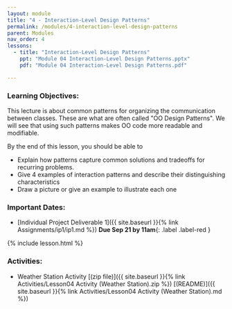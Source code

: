 ```yaml
---
layout: module
title: "4 - Interaction-Level Design Patterns"
permalink: /modules/4-interaction-level-design-patterns
parent: Modules
nav_order: 4
lessons: 
  - title: "Interaction-Level Design Patterns"
    ppt: "Module 04 Interaction-Level Design Patterns.pptx"
    pdf: "Module 04 Interaction-Level Design Patterns.pdf"

---
```

### Learning Objectives:
This lecture is about common patterns for organizing the communication between classes.  These are what are often called "OO Design Patterns".  We will see that using such patterns makes OO code more readable and modifiable.

By the end of this lesson, you should be able to
* Explain how patterns capture common solutions and tradeoffs for recurring problems.
* Give 4 examples of interaction patterns and describe their distinguishing characteristics
* Draw a picture or give an example to illustrate each one


### Important Dates:
* [Individual Project Deliverable 1]({{ site.baseurl }}{% link Assignments/ip1/ip1.md %}) **Due Sep 21 by 11am**{: .label .label-red }

{% include lesson.html %}

### Activities:
* Weather Station Activity [(zip file)]({{ site.baseurl }}{% link Activities/Lesson04 Activity (Weather Station).zip %}) [(README)]({{ site.baseurl }}{% link Activities/Lesson04 Activity (Weather Station).md
 %}) 

